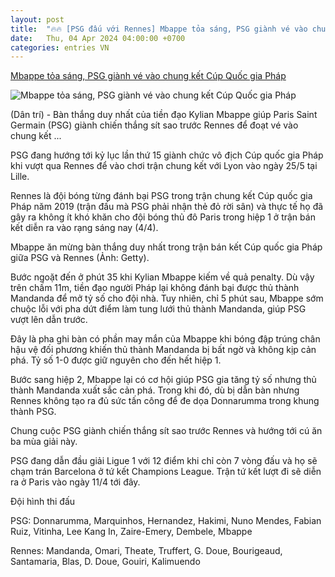 ```yaml
---
layout: post
title:  "🔥🔥 [PSG đấu với Rennes] Mbappe tỏa sáng, PSG giành vé vào chung kết Cúp Quốc gia Pháp"
date:   Thu, 04 Apr 2024 04:00:00 +0700
categories: entries VN
---
```

[Mbappe tỏa sáng, PSG giành vé vào chung kết Cúp Quốc gia Pháp](https://dantri.com.vn/the-thao/mbappe-toa-sang-psg-gianh-ve-vao-chung-ket-cup-quoc-gia-phap-20240404074559414.htm)

![Mbappe tỏa sáng, PSG giành vé vào chung kết Cúp Quốc gia Pháp](https://cdnphoto.dantri.com.vn/BBndoZ9tAxT7UPwOepAsrbFHYGM=/zoom/1200_630/2024/04/04/soccer-mbappe588-696x472-crop-1712191446931.jpeg)

(Dân trí) - Bàn thắng duy nhất của tiền đạo Kylian Mbappe giúp Paris Saint Germain (PSG) giành chiến thắng sít sao trước Rennes để đoạt vé vào chung kết ...

PSG đang hướng tới kỷ lục lần thứ 15 giành chức vô địch Cúp quốc gia Pháp khi vượt qua Rennes để vào chơi trận chung kết với Lyon vào ngày 25/5 tại Lille.

Rennes là đội bóng từng đánh bại PSG trong trận chung kết Cúp quốc gia Pháp năm 2019 (trận đấu mà PSG phải nhận thẻ đỏ rời sân) và thực tế họ đã gây ra không ít khó khăn cho đội bóng thủ đô Paris trong hiệp 1 ở trận bán kết diễn ra vào rạng sáng nay (4/4).

Mbappe ăn mừng bàn thắng duy nhất trong trận bán kết Cúp quốc gia Pháp giữa PSG và Rennes (Ảnh: Getty).

Bước ngoặt đến ở phút 35 khi Kylian Mbappe kiếm về quả penalty. Dù vậy trên chấm 11m, tiền đạo người Pháp lại không đánh bại được thủ thành Mandanda để mở tỷ số cho đội nhà. Tuy nhiên, chỉ 5 phút sau, Mbappe sớm chuộc lỗi với pha dứt điểm làm tung lưới thủ thành Mandanda, giúp PSG vượt lên dẫn trước.

Đây là pha ghi bàn có phần may mắn của Mbappe khi bóng đập trúng chân hậu vệ đối phương khiến thủ thành Mandanda bị bất ngờ và không kịp cản phá. Tỷ số 1-0 được giữ nguyên cho đến hết hiệp 1.

Bước sang hiệp 2, Mbappe lại có cơ hội giúp PSG gia tăng tỷ số nhưng thủ thành Mandanda xuất sắc cản phá. Trong khi đó, dù bị dẫn bàn nhưng Rennes không tạo ra đủ sức tấn công để đe dọa Donnarumma trong khung thành PSG.

Chung cuộc PSG giành chiến thắng sít sao trước Rennes và hướng tới cú ăn ba mùa giải này.

PSG đang dẫn đầu giải Ligue 1 với 12 điểm khi chỉ còn 7 vòng đấu và họ sẽ chạm trán Barcelona ở tứ kết Champions League. Trận tứ kết lượt đi sẽ diễn ra ở Paris vào ngày 11/4 tới đây.

Đội hình thi đấu

PSG: Donnarumma, Marquinhos, Hernandez, Hakimi, Nuno Mendes, Fabian Ruiz, Vitinha, Lee Kang In, Zaire-Emery, Dembele, Mbappe

Rennes: Mandanda, Omari, Theate, Truffert, G. Doue, Bourigeaud, Santamaria, Blas, D. Doue, Gouiri, Kalimuendo

